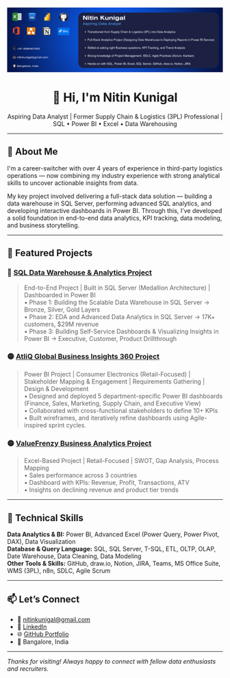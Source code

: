 <p align="center">
  <img src="https://github.com/nitinskunigal/nitinskunigal/blob/main/docs/LinkedIn_Banner_Data_Analyst_10.png?raw=true" alt="Nitin Kunigal | Aspiring Data Analyst" />
</p>

<h1 align="center">👋 Hi, I'm Nitin Kunigal</h1>
<p align="center">
  Aspiring Data Analyst | Former Supply Chain & Logistics (3PL) Professional | SQL • Power BI • Excel • Data Warehousing
</p>

---

## 🚀 About Me

I'm a career-switcher with over 4 years of experience in third-party logistics operations — now combining my industry experience with strong analytical skills to uncover actionable insights from data.

My key project involved delivering a full-stack data solution — building a data warehouse in SQL Server, performing advanced SQL analytics, and developing interactive dashboards in Power BI. Through this, I’ve developed a solid foundation in end-to-end data analytics, KPI tracking, data modeling, and business storytelling.

---

## 💼 Featured Projects

### 🔷 [SQL Data Warehouse & Analytics Project](https://github.com/nitinskunigal/SQL-Data-Warehouse-and-Analytics-Project)
> End-to-End Project | Built in SQL Server (Medallion Architecture) | Dashboarded in Power BI  
• Phase 1: Building the Scalable Data Warehouse in SQL Server → Bronze, Silver, Gold Layers  
• Phase 2: EDA and Advanced Data Analytics in SQL Server → 17K+ customers, $29M revenue  
• Phase 3: Building Self-Service Dashboards & Visualizing Insights in Power BI → Executive, Customer, Product Drillthrough

### 🟡 [AtliQ Global Business Insights 360 Project](https://github.com/nitinskunigal/AtliQ-Global-Business-Insights-360-Project)
> Power BI Project | Consumer Electronics (Retail-Focused) | Stakeholder Mapping & Engagement | Requirements Gathering | Design & Development  
• Designed and deployed 5 department-specific Power BI dashboards (Finance, Sales, Marketing, Supply Chain, and Executive View)  
• Collaborated with cross-functional stakeholders to define 10+ KPIs   
• Built wireframes, and iteratively refine dashboards using Agile-inspired sprint cycles.

### 🟡 [ValueFrenzy Business Analytics Project](https://github.com/nitinskunigal/ValueFrenzy-Business-Data-Analytics-Project)
> Excel-Based Project | Retail-Focused | SWOT, Gap Analysis, Process Mapping  
• Sales performance across 3 countries  
• Dashboard with KPIs: Revenue, Profit, Transactions, ATV  
• Insights on declining revenue and product tier trends

---

## 🧰 Technical Skills

**Data Analytics & BI:** Power BI, Advanced Excel (Power Query, Power Pivot, DAX), Data Visualization  
**Database & Query Language:** SQL, SQL Server, T-SQL, ETL, OLTP, OLAP, Date Warehouse, Data Cleaning, Data Modeling  
**Other Tools & Skills:** GitHub, draw.io, Notion, JIRA, Teams, MS Office Suite, WMS (3PL), n8n, SDLC, Agile Scrum

---

## 📫 Let’s Connect

- 📧 [nitinkunigal@gmail.com](mailto:nitinkunigal@gmail.com)  
- 💼 [LinkedIn](https://www.linkedin.com/in/nitinskunigal/)  
- 🌐 [GitHub Portfolio](https://github.com/nitinskunigal)  
- 📍 Bangalore, India

---

_Thanks for visiting! Always happy to connect with fellow data enthusiasts and recruiters._
